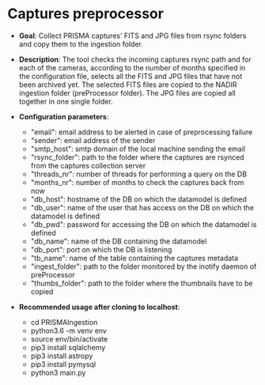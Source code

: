 # Captures preprocessor

- **Goal**: Collect PRISMA captures' FITS and JPG files from rsync folders and copy them to the ingestion folder.

- **Description**: The tool checks the incoming captures rsync path and for each of the cameras, according to the number of months specified in the configuration file, selects all the FITS and JPG files that have not been archived yet. The selected FITS files are copied to the NADIR ingestion folder (preProcessor folder). The JPG files are copied all together in one single folder. 

- **Configuration parameters**:
    - "email": email address to be alerted in case of preprocessing failure
    - "sender": email address of the sender
    - "smtp_host": smtp domain of the local machine sending the email 
    - "rsync_folder": path to the folder where the captures are rsynced from the captures collection server
    - "threads_nr": number of threads for performing a query on the DB
    - "months_nr": number of months to check the captures back from now
    - "db_host": hostname of the DB on which the datamodel is defined
    - "db_user": name of the user that has access on the DB on which the datamodel is defined
    - "db_pwd": password for accessing the DB on which the datamodel is defined
    - "db_name": name of the DB containing the datamodel 
    - "db_port": port on which the DB is listening
    - "tb_name": name of the table containing the captures metadata
    - "ingest_folder": path to the folder monitored by the inotify daemon of preProcessor
    - "thumbs_folder": path to the folder where the thumbnails have to be copied

- **Recommended usage after cloning to localhost**:
    - cd PRISMAIngestion
    - python3.6 -m venv env
    - source env/bin/activate
    - pip3 install sqlalchemy
    - pip3 install astropy
    - pip3 install pymysql 
    - python3 main.py
